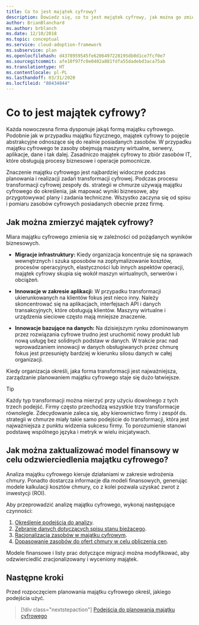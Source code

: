 ```yaml
---
title: Co to jest majątek cyfrowy?
description: Dowiedz się, co to jest majątek cyfrowy, jak można go zmierzyć oraz jak zaktualizować model finansowy, aby odzwierciedlał ten majątek.
author: BrianBlanchard
ms.author: brblanch
ms.date: 12/10/2018
ms.topic: conceptual
ms.service: cloud-adoption-framework
ms.subservice: plan
ms.openlocfilehash: d4378959545fe6206497228195db0d1ce7fcf0e7
ms.sourcegitcommit: afe10f97fc0e0402a881fdfa55dadebd3aca75ab
ms.translationtype: HT
ms.contentlocale: pl-PL
ms.lasthandoff: 03/31/2020
ms.locfileid: "80434844"
---
```

<!-- markdownlint-disable MD026 -->

# <a name="what-is-a-digital-estate"></a>Co to jest majątek cyfrowy?

Każda nowoczesna firma dysponuje jakąś formą majątku cyfrowego. Podobnie jak w przypadku majątku fizycznego, majątek cyfrowy to pojęcie abstrakcyjne odnoszące się do realnie posiadanych zasobów. W przypadku majątku cyfrowego te zasoby obejmują maszyny wirtualne, serwery, aplikacje, dane i tak dalej. Zasadniczo majątek cyfrowy to zbiór zasobów IT, które obsługują procesy biznesowe i operacje pomocnicze.

Znaczenie majątku cyfrowego jest najbardziej widoczne podczas planowania i realizacji zadań transformacji cyfrowej. Podczas procesu transformacji cyfrowej zespoły ds. strategii w chmurze używają majątku cyfrowego do określenia, jak mapować wyniki biznesowe, aby przygotowywać plany i zadania techniczne. Wszystko zaczyna się od spisu i pomiaru zasobów cyfrowych posiadanych obecnie przez firmę.

## <a name="how-can-a-digital-estate-be-measured"></a>Jak można zmierzyć majątek cyfrowy?

Miara majątku cyfrowego zmienia się w zależności od pożądanych wyników biznesowych.

- **Migracje infrastruktury:** Kiedy organizacja koncentruje się na sprawach wewnętrznych i szuka sposobów na zoptymalizowanie kosztów, procesów operacyjnych, elastyczności lub innych aspektów operacji, majątek cyfrowy skupia się wokół maszyn wirtualnych, serwerów i obciążeń.

- **Innowacje w zakresie aplikacji:** W przypadku transformacji ukierunkowanych na klientów fokus jest nieco inny. Należy skoncentrować się na aplikacjach, interfejsach API i danych transakcyjnych, które obsługują klientów. Maszyny wirtualne i urządzenia sieciowe często mają mniejsze znaczenie.

- **Innowacje bazujące na danych:** Na dzisiejszym rynku zdominowanym przez rozwiązania cyfrowe trudno jest uruchomić nowy produkt lub nową usługę bez solidnych podstaw w danych. W trakcie prac nad wprowadzaniem innowacji w danych obsługiwanych przez chmurę fokus jest przesunięty bardziej w kierunku silosu danych w całej organizacji.

Kiedy organizacja określi, jaka forma transformacji jest najważniejsza, zarządzanie planowaniem majątku cyfrowego staje się dużo łatwiejsze.

> [!TIP]
> Każdy typ transformacji można mierzyć przy użyciu dowolnego z tych trzech podejść. Firmy często przechodzą wszystkie trzy transformacje równolegle. Zdecydowanie zaleca się, aby kierownictwo firmy i zespół ds. strategii w chmurze miały takie samo podejście do transformacji, która jest najważniejsza z punktu widzenia sukcesu firmy. To porozumienie stanowi podstawę wspólnego języka i metryk w wielu inicjatywach.

## <a name="how-can-a-financial-model-be-updated-to-reflect-the-digital-estate"></a>Jak można zaktualizować model finansowy w celu odzwierciedlenia majątku cyfrowego?

Analiza majątku cyfrowego kieruje działaniami w zakresie wdrożenia chmury. Ponadto dostarcza informacje dla modeli finansowych, generując modele kalkulacji kosztów chmury, co z kolei pozwala uzyskać zwrot z inwestycji (ROI).

Aby przeprowadzić analizę majątku cyfrowego, wykonaj następujące czynności:

1. [Określenie podejścia do analizy](./approach.md).
1. [Zebranie danych dotyczących spisu stanu bieżącego](./inventory.md).
1. [Racjonalizacja zasobów w majątku cyfrowym](./rationalize.md).
1. [Dopasowanie zasobów do ofert chmury w celu obliczenia cen](./calculate.md).

Modele finansowe i listy prac dotyczące migracji można modyfikować, aby odzwierciedlić zracjonalizowany i wyceniony majątek.

## <a name="next-steps"></a>Następne kroki

Przed rozpoczęciem planowania majątku cyfrowego określ, jakiego podejścia użyć.

> [!div class="nextstepaction"]
> [Podejścia do planowania majątku cyfrowego](./approach.md)
